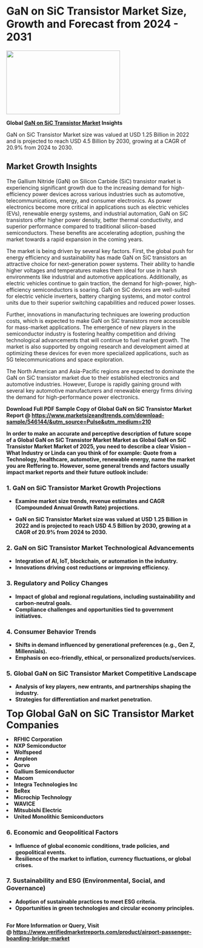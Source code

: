 <H1>GaN on SiC Transistor Market Size, Growth and Forecast from 2024 - 2031</H1><img class="aligncenter size-medium wp-image-584254" src="https://thirdeyenews.in/wp-content/uploads/2024/09/Global-Market-Research-300x168.jpeg" alt="" width="300" height="168" /><p><strong>Global&nbsp;<a href="https://www.marketsizeandtrends.com/download-sample/546144/&amp;utm_source=Pulse&amp;utm_medium=210">GaN on SiC Transistor Market</a> Insights</strong></p><p>GaN on SiC Transistor Market size was valued at USD 1.25 Billion in 2022 and is projected to reach USD 4.5 Billion by 2030, growing at a CAGR of 20.9% from 2024 to 2030.</p><p><h2>Market Growth Insights</h2> <p>The Gallium Nitride (GaN) on Silicon Carbide (SiC) transistor market is experiencing significant growth due to the increasing demand for high-efficiency power devices across various industries such as automotive, telecommunications, energy, and consumer electronics. As power electronics become more critical in applications such as electric vehicles (EVs), renewable energy systems, and industrial automation, GaN on SiC transistors offer higher power density, better thermal conductivity, and superior performance compared to traditional silicon-based semiconductors. These benefits are accelerating adoption, pushing the market towards a rapid expansion in the coming years.</p> <p><strong></strong></p> <p>The market is being driven by several key factors. First, the global push for energy efficiency and sustainability has made GaN on SiC transistors an attractive choice for next-generation power systems. Their ability to handle higher voltages and temperatures makes them ideal for use in harsh environments like industrial and automotive applications. Additionally, as electric vehicles continue to gain traction, the demand for high-power, high-efficiency semiconductors is soaring. GaN on SiC devices are well-suited for electric vehicle inverters, battery charging systems, and motor control units due to their superior switching capabilities and reduced power losses.</p> <p>Further, innovations in manufacturing techniques are lowering production costs, which is expected to make GaN on SiC transistors more accessible for mass-market applications. The emergence of new players in the semiconductor industry is fostering healthy competition and driving technological advancements that will continue to fuel market growth. The market is also supported by ongoing research and development aimed at optimizing these devices for even more specialized applications, such as 5G telecommunications and space exploration.</p> <p>The North American and Asia-Pacific regions are expected to dominate the GaN on SiC transistor market due to their established electronics and automotive industries. However, Europe is rapidly gaining ground with several key automotive manufacturers and renewable energy firms driving the demand for high-performance power electronics.</p> <p><strong></p><p><span class=""><strong>Download Full PDF Sample Copy of Global GaN on SiC Transistor Market Report</strong> @ <a href="https://www.marketsizeandtrends.com/download-sample/546144/&amp;utm_source=Pulse&amp;utm_medium=210" target="_blank">https://www.marketsizeandtrends.com/download-sample/546144/&amp;utm_source=Pulse&amp;utm_medium=210</a></span></p><p>In order to make an accurate and perceptive description of future scope of a Global&nbsp;GaN on SiC Transistor Market Market as Global&nbsp;GaN on SiC Transistor Market Market of 2025, you need to describe a clear Vision &ndash; What Industry or Linda can you think of for example: Quote from a Technology, healthcare, automotive, renewable energy, name the market you are Reffering to. However, some general trends and factors usually impact market reports and their future outlook include:</p><h3>1.&nbsp;<strong>GaN on SiC Transistor Market Growth Projections</strong></h3><ul><li>Examine market size trends, revenue estimates and CAGR (Compounded Annual Growth Rate) projections.</li><li><p>GaN on SiC Transistor Market size was valued at USD 1.25 Billion in 2022 and is projected to reach USD 4.5 Billion by 2030, growing at a CAGR of 20.9% from 2024 to 2030.</p></li></ul><h3>2.&nbsp;<strong>GaN on SiC Transistor Market Technological Advancements</strong></h3><ul><li>Integration of AI, IoT, blockchain, or automation in the industry.</li><li>Innovations driving cost reductions or improving efficiency.</li></ul><h3>3.&nbsp;<strong>Regulatory and Policy Changes</strong></h3><ul><li>Impact of global and regional regulations, including sustainability and carbon-neutral goals.</li><li>Compliance challenges and opportunities tied to government initiatives.</li></ul><h3>4.&nbsp;<strong>Consumer Behavior Trends</strong></h3><ul><li>Shifts in demand influenced by generational preferences (e.g., Gen Z, Millennials).</li><li>Emphasis on eco-friendly, ethical, or personalized products/services.</li></ul><h3>5.&nbsp;<strong>Global GaN on SiC Transistor Market Competitive Landscape</strong></h3><ul><li>Analysis of key players, new entrants, and partnerships shaping the industry.</li><li>Strategies for differentiation and market penetration.</li></ul><p data-pm-slice="1 1 []"><span style="color: inherit; font-family: inherit; font-size: 25px;">Top Global GaN on SiC Transistor Market Companies</span></p><div class="" data-test-id=""><p><li>RFHIC Corporation</li><li> NXP Semiconductor</li><li> Wolfspeed</li><li> Ampleon</li><li> Qorvo</li><li> Gallium Semiconductor</li><li> Macom</li><li> Integra Technologies Inc</li><li> BeRex</li><li> Microchip Technology</li><li> WAVICE</li><li> Mitsubishi Electric</li><li> United Monolithic Semiconductors</li></p></div><h3>6.&nbsp;<strong>Economic and Geopolitical Factors</strong></h3><ul><li>Influence of global economic conditions, trade policies, and geopolitical events.</li><li>Resilience of the market to inflation, currency fluctuations, or global crises.</li></ul><h3>7.&nbsp;<strong>Sustainability and ESG (Environmental, Social, and Governance)</strong></h3><ul><li>Adoption of sustainable practices to meet ESG criteria.</li><li>Opportunities in green technologies and circular economy principles.</li></ul><h2><strong style="font-size: 14px;">For More Information or Query, Visit @&nbsp;</strong><a style="background-color: #ffffff; font-size: 14px;" href="https://www.marketsizeandtrends.com/report/gan-on-sic-transistor-market/" target="_blank">https://www.verifiedmarketreports.com/product/airport-passenger-boarding-bridge-market</a></h2>
